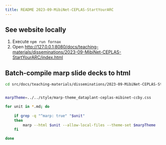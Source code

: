 ```yaml
---
title: README 2023-09-MibiNet-CEPLAS-StartYourARC
---
```


## See website locally

1. Execute `npm run fornax`
2. Open http://127.0.0.1:8080/docs/teaching-materials/disseminations/2023-09-MibiNet-CEPLAS-StartYourARC/index.html


## Batch-compile marp slide decks to html

```bash
cd src/docs/teaching-materials/disseminations/2023-09-MibiNet-CEPLAS-StartYourARC
```

```bash

marpTheme=../../style/marp-theme_dataplant-ceplas-mibinet-ccby.css

for unit in *.md; do
    
    if grep -q "^marp: true" "$unit"
    then
        marp --html $unit --allow-local-files --theme-set $marpTheme
    fi

done
```

